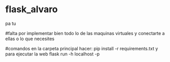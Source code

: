 # flask_alvaro
pa tu

#falta por implementar  bien todo lo de las maquinas virtuales y conectarte a ellas o lo que necesites

#comandos
en la carpeta principal hacer:
pip install -r requirements.txt
y para ejecutar la web
flask run -h localhost -p <puerto>
 
